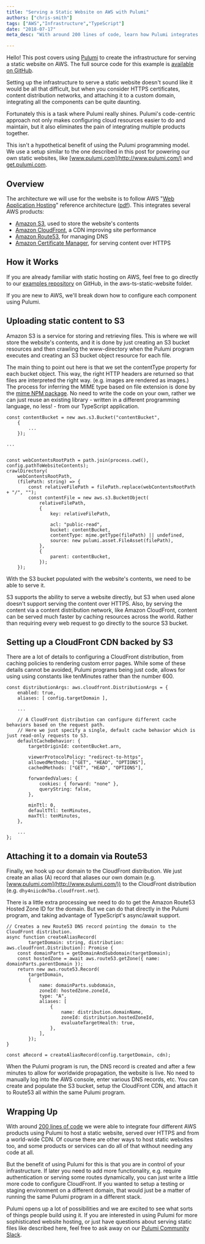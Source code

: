 ```yaml
---
title: "Serving a Static Website on AWS with Pulumi"
authors: ["chris-smith"]
tags: ["AWS","Infrastructure","TypeScript"]
date: "2018-07-17"
meta_desc: "With around 200 lines of code, learn how Pulumi integrates four different AWS products (Amazon S3, CloudFront, Route53, and Certificate Manager) to host a static website served over HTTPS and from a worldwide CDN."

---
```


Hello! This post covers using [Pulumi](/) to create the
infrastructure for serving a static website on AWS. The full source code
for this example is [available on GitHub](https://github.com/pulumi/examples/blob/master/aws-ts-static-website/index.ts).

Setting up the infrastructure to serve a static website doesn't sound
like it would be all that difficult, but when you consider HTTPS
certificates, content distribution networks, and attaching it to a
custom domain, integrating all the components can be quite daunting.

Fortunately this is a task where Pulumi really shines. Pulumi's
code-centric approach not only makes configuring cloud resources easier
to do and maintain, but it also eliminates the pain of integrating
multiple products together.

This isn't a hypothetical benefit of using the Pulumi programming model.
We use a setup similar to the one described in this post for powering
our own static websites, like [www.pulumi.com](http://www.pulumi.com/)
and [get.pulumi.com](http://get.pulumi.com).
<!--more-->

## Overview

The architecture we will use for the website is to follow AWS "[Web Application Hosting](https://aws.amazon.com/architecture/)"
reference architecture ([pdf](https://media.amazonwebservices.com/architecturecenter/AWS_ac_ra_web_01.pdf)).
This integrates several AWS products:

- [Amazon S3](https://aws.amazon.com/s3/), used to store the
  website's contents
- [Amazon CloudFront](https://aws.amazon.com/cloudfront/), a CDN
  improving site performance
- [Amazon Route53](https://aws.amazon.com/route53/), for managing DNS
- [Amazon Certificate Manager](https://aws.amazon.com/certificate-manager/), for serving
  content over HTTPS

## How it Works

If you are already familiar with static hosting on AWS, feel free to go
directly to our [examples repository](https://github.com/pulumi/examples) on GitHub, in the
aws-ts-static-website folder.

If you are new to AWS, we'll break down how to configure each component
using Pulumi.

## Uploading static content to S3

Amazon S3 is a service for storing and retrieving files. This is where
we will store the website's contents, and it is done by just creating an
S3 bucket resources and then crawling the www-directory when the Pulumi
program executes and creating an S3 bucket object resource for each
file.

The main thing to point out here is that we set the contentType property
for each bucket object. This way, the right HTTP headers are returned so
that files are interpreted the right way. (e.g. images are rendered as
images.) The process for inferring the MIME type based on file extension
is done by the [mime NPM package](https://www.npmjs.com/package/mime).
No need to write the code on your own, rather we can just reuse an
existing library - written in a different programming language, no less! - from our TypeScript application.

    const contentBucket = new aws.s3.Bucket("contentBucket",
        {
            ...
        });

    ...


    const webContentsRootPath = path.join(process.cwd(), config.pathToWebsiteContents);
    crawlDirectory(
        webContentsRootPath,
        (filePath: string) => {
            const relativeFilePath = filePath.replace(webContentsRootPath + "/", "");
            const contentFile = new aws.s3.BucketObject(
                relativeFilePath,
                {
                    key: relativeFilePath,

                    acl: "public-read",
                    bucket: contentBucket,
                    contentType: mime.getType(filePath) || undefined,
                    source: new pulumi.asset.FileAsset(filePath),
                },
                {
                    parent: contentBucket,
                });
        });

With the S3 bucket populated with the website's contents, we need to be
able to serve it.

S3 supports the ability to serve a website directly, but S3 when used
alone doesn't support serving the content over HTTPS. Also, by serving
the content via a content distribution network, like Amazon CloudFront,
content can be served much faster by caching resources across the world.
Rather than requiring every web request to go directly to the source S3
bucket.

## Setting up a CloudFront CDN backed by S3

There are a lot of details to configuring a CloudFront distribution,
from caching policies to rendering custom error pages. While some of
these details cannot be avoided, Pulumi programs being just code, allows
for using using constants like tenMinutes rather than the number 600.

    const distributionArgs: aws.cloudfront.DistributionArgs = {
        enabled: true,
        aliases: [ config.targetDomain ],

        ...

        // A CloudFront distribution can configure different cache behaviors based on the request path.
        // Here we just specify a single, default cache behavior which is just read-only requests to S3.
        defaultCacheBehavior: {
            targetOriginId: contentBucket.arn,

            viewerProtocolPolicy: "redirect-to-https",
            allowedMethods: ["GET", "HEAD", "OPTIONS"],
            cachedMethods: ["GET", "HEAD", "OPTIONS"],

            forwardedValues: {
                cookies: { forward: "none" },
                queryString: false,
            },

            minTtl: 0,
            defaultTtl: tenMinutes,
            maxTtl: tenMinutes,
        },

        ...
    };

## Attaching it to a domain via Route53

Finally, we hook up our domain to the CloudFront distribution. We just
create an alias (A) record that aliases our own domain (e.g.
[www.pulumi.com](http://www.pulumi.com/)) to the CloudFront distribution
(e.g. `dhy4niicdm7ba.cloudfront.net`).

There is a little extra processing we need to do to get the Amazon
Route53 Hosted Zone ID for the domain. But we can do that directly in
the Pulumi program, and taking advantage of TypeScript's async/await
support.

    // Creates a new Route53 DNS record pointing the domain to the CloudFront distribution.
    async function createAliasRecord(
            targetDomain: string, distribution: aws.cloudfront.Distribution): Promise {
        const domainParts = getDomainAndSubdomain(targetDomain);
        const hostedZone = await aws.route53.getZone({ name: domainParts.parentDomain });
        return new aws.route53.Record(
            targetDomain,
            {
                name: domainParts.subdomain,
                zoneId: hostedZone.zoneId,
                type: "A",
                aliases: [
                    {
                        name: distribution.domainName,
                        zoneId: distribution.hostedZoneId,
                        evaluateTargetHealth: true,
                    },
                ],
            });
    }

    const aRecord = createAliasRecord(config.targetDomain, cdn);

When the Pulumi program is run, the DNS record is created and after a
few minutes to allow for worldwide propagation, the website is live. No
need to manually log into the AWS console, enter various DNS records,
etc. You can create and populate the S3 bucket, setup the CloudFront
CDN, and attach it to Route53 all within the same Pulumi program.

## Wrapping Up

With around [200 lines of code](https://github.com/pulumi/examples/blob/master/aws-ts-static-website/index.ts)
we were able to integrate four different AWS products using Pulumi to
host a static website, served over HTTPS and from a world-wide CDN. Of
course there are other ways to host static websites too, and some
products or services can do all of that without needing any code at all.

But the benefit of using Pulumi for this is that you are in control of
your infrastructure. If later you need to add more functionality, e.g.
require authentication or serving some routes dynamically, you can just
write a little more code to configure CloudFront. If you wanted to setup
a testing or staging environment on a different domain, that would just
be a matter of running the same Pulumi program in a different stack.

Pulumi opens up a lot of possibilities and we are excited to see what
sorts of things people build using it. If you are interested in using
Pulumi for more sophisticated website hosting, or just have questions
about serving static files like described here, feel free to ask away on
our [Pulumi Community Slack](http://slack.pulumi.com/).
